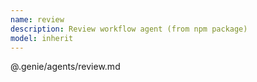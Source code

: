 ```yaml
---
name: review
description: Review workflow agent (from npm package)
model: inherit
---
```


@.genie/agents/review.md
